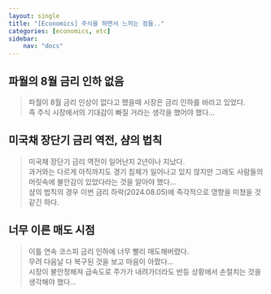 ```yaml
---
layout: single
title: "[Economics] 주식을 하면서 느끼는 점들.."
categories: [economics, etc]
sidebar:
    nav: "docs"
---
```


## 파월의 8월 금리 인하 없음
> 파월이 8월 금리 인상이 없다고 했을때 시장은 금리 인하를 바라고 있었다. <br/>
> 즉 주식 시장에서의 기대감이 빠질 거라는 생각을 했어야 했다... <br/> 

## 미국채 장단기 금리 역전, 샴의 법칙
> 미국채 장단기 금리 역전이 일어난지 2년이나 지났다. <br/>
> 과거와는 다르게 아직까지도 경기 침체가 일어나고 있지 않지만 그래도 사람들의 머릿속에 불안감이 있었다라는 것을 알아야 했다... <br/>
> 샴의 법칙의 경우 이번 금리 하락(2024.08.05)에 즉각적으로 영향을 미쳤을 것 같긴 하다. <br/>

## 너무 이른 매도 시점
> 이틀 연속 코스피 금리 인하에 너무 빨리 매도해버렸다. <br/>
> 무려 다음날 다 복구된 것을 보고 마음이 아팠다... <br/>
> 시장이 불안정해져 급속도로 주가가 내려가더라도 반등 상황에서 손절치는 것을 생각해야 했다... <br/>

